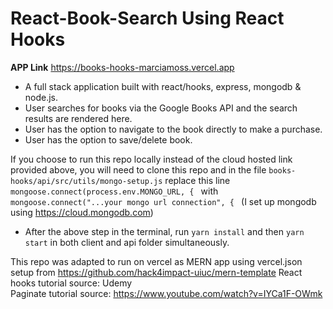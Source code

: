 # React-Book-Search Using React Hooks

**APP Link** https://books-hooks-marciamoss.vercel.app

* A full stack application built with react/hooks, express, mongodb & node.js.
* User searches for books via the Google Books API and the search results are rendered here.
* User has the option to navigate to the book directly to make a purchase.
* User has the option to save/delete book.

If you choose to run this repo locally instead of the cloud hosted link provided above, you will need to clone this repo and in the file `books-hooks/api/src/utils/mongo-setup.js` replace this line `mongoose.connect(process.env.MONGO_URL, { ` with `mongoose.connect("...your mongo url connection", { ` (I set up mongodb using https://cloud.mongodb.com)

* After the above step in the terminal, run `yarn install` and then `yarn start` in both client and api folder simultaneously.

This repo was adapted to run on vercel as MERN app using vercel.json setup from https://github.com/hack4impact-uiuc/mern-template
React hooks tutorial source: Udemy<br/>
Paginate tutorial source: https://www.youtube.com/watch?v=IYCa1F-OWmk

